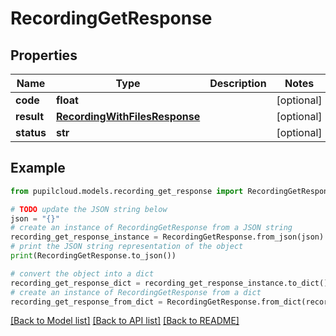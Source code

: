 # RecordingGetResponse


## Properties

Name | Type | Description | Notes
------------ | ------------- | ------------- | -------------
**code** | **float** |  | [optional] 
**result** | [**RecordingWithFilesResponse**](RecordingWithFilesResponse.md) |  | [optional] 
**status** | **str** |  | [optional] 

## Example

```python
from pupilcloud.models.recording_get_response import RecordingGetResponse

# TODO update the JSON string below
json = "{}"
# create an instance of RecordingGetResponse from a JSON string
recording_get_response_instance = RecordingGetResponse.from_json(json)
# print the JSON string representation of the object
print(RecordingGetResponse.to_json())

# convert the object into a dict
recording_get_response_dict = recording_get_response_instance.to_dict()
# create an instance of RecordingGetResponse from a dict
recording_get_response_from_dict = RecordingGetResponse.from_dict(recording_get_response_dict)
```
[[Back to Model list]](../README.md#documentation-for-models) [[Back to API list]](../README.md#documentation-for-api-endpoints) [[Back to README]](../README.md)


